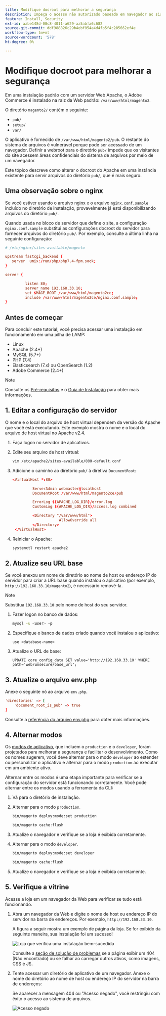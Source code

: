 ```yaml
---
title: Modifique docroot para melhorar a segurança
description: Impeça o acesso não autorizado baseado em navegador ao sistema de arquivos local da Adobe Commerce.
feature: Install, Security
exl-id: aabe148d-00c8-4011-a629-aa5abfa6c682
source-git-commit: ddf988826c29b4ebf054a4d4fb5f4c285662ef4e
workflow-type: tm+mt
source-wordcount: '578'
ht-degree: 0%

---
```


# Modifique docroot para melhorar a segurança

Em uma instalação padrão com um servidor Web Apache, o Adobe Commerce é instalado na raiz da Web padrão: `/var/www/html/magento2`.

O diretório `magento2/` contém o seguinte:

- `pub/`
- `setup/`
- `var/`

O aplicativo é fornecido de `/var/www/html/magento2/pub`. O restante do sistema de arquivos é vulnerável porque pode ser acessado de um navegador.
Definir a webroot para o diretório `pub/` impede que os visitantes do site acessem áreas confidenciais do sistema de arquivos por meio de um navegador.

Este tópico descreve como alterar o docroot do Apache em uma instância existente para servir arquivos do diretório `pub/`, que é mais seguro.

## Uma observação sobre o nginx

Se você estiver usando o arquivo [nginx](../prerequisites/web-server/nginx.md) e o arquivo [`nginx.conf.sample`](https://github.com/magento/magento2/blob/2.4/nginx.conf.sample) incluído no diretório de instalação, provavelmente já está disponibilizando arquivos do diretório `pub/`.

Quando usada no bloco de servidor que define o site, a configuração `nginx.conf.sample` substitui as configurações docroot do servidor para fornecer arquivos do diretório `pub/`. Por exemplo, consulte a última linha na seguinte configuração:

```conf
# /etc/nginx/sites-available/magento

upstream fastcgi_backend {
   server  unix:/run/php/php7.4-fpm.sock;
}

server {

         listen 80;
         server_name 192.168.33.10;
         set $MAGE_ROOT /var/www/html/magento2ce;
         include /var/www/html/magento2ce/nginx.conf.sample;
}
```

## Antes de começar

Para concluir este tutorial, você precisa acessar uma instalação em funcionamento em uma pilha de LAMP:

- Linux
- Apache (2.4+)
- MySQL (5.7+)
- PHP (7.4)
- Elasticsearch (7.x) ou OpenSearch (1.2)
- Adobe Commerce (2.4+)

>[!NOTE]
>
>Consulte os [Pré-requisitos](../prerequisites/overview.md) e o [Guia de Instalação](../overview.md) para obter mais informações.

## &#x200B;1. Editar a configuração do servidor

O nome e o local do arquivo de host virtual dependem da versão do Apache que você está executando. Este exemplo mostra o nome e o local do arquivo de host virtual no Apache v2.4.

1. Faça logon no servidor de aplicativos.
1. Edite seu arquivo de host virtual:

   ```bash
   vim /etc/apache2/sites-available/000-default.conf
   ```

1. Adicione o caminho ao diretório `pub/` à diretiva `DocumentRoot`:

   ```conf
   <VirtualHost *:80>
   
            ServerAdmin webmaster@localhost
            DocumentRoot /var/www/html/magento2ce/pub
   
            ErrorLog ${APACHE_LOG_DIR}/error.log
            CustomLog ${APACHE_LOG_DIR}/access.log combined
   
            <Directory "/var/www/html">
                        AllowOverride all
            </Directory>
    </VirtualHost>
   ```

1. Reiniciar o Apache:

   ```bash
   systemctl restart apache2
   ```

## &#x200B;2. Atualize seu URL base

Se você anexou um nome de diretório ao nome de host ou endereço IP do servidor para criar a URL base quando instalou o aplicativo (por exemplo, `http://192.168.33.10/magento2`), é necessário removê-la.

>[!NOTE]
>
>Substitua `192.168.33.10` pelo nome de host do seu servidor.

1. Fazer logon no banco de dados:

   ```bash
   mysql -u <user> -p
   ```

1. Especifique o banco de dados criado quando você instalou o aplicativo:

   ```shell
   use <database-name>
   ```

1. Atualize o URL de base:

   ```shell
   UPDATE core_config_data SET value='http://192.168.33.10' WHERE path='web/unsecure/base_url';
   ```

## &#x200B;3. Atualize o arquivo env.php

Anexe o seguinte nó ao arquivo `env.php`.

```conf
'directories' => [
    'document_root_is_pub' => true
]
```

Consulte a [referência do arquivo env.php](../../configuration/reference/config-reference-envphp.md) para obter mais informações.

## &#x200B;4. Alternar modos

Os [modos de aplicativo](../../configuration/bootstrap/application-modes.md), que incluem o `production` e o `developer`, foram projetados para melhorar a segurança e facilitar o desenvolvimento. Como os nomes sugerem, você deve alternar para o modo `developer` ao estender ou personalizar o aplicativo e alternar para o modo `production` ao executar em um ambiente ativo.

Alternar entre os modos é uma etapa importante para verificar se a configuração do servidor está funcionando corretamente. Você pode alternar entre os modos usando a ferramenta da CLI:

1. Vá para o diretório de instalação.
1. Alternar para o modo `production`.

   ```bash
   bin/magento deploy:mode:set production
   ```

   ```bash
   bin/magento cache:flush
   ```

1. Atualize o navegador e verifique se a loja é exibida corretamente.
1. Alternar para o modo `developer`.

   ```bash
   bin/magento deploy:mode:set developer
   ```

   ```bash
   bin/magento cache:flush
   ```

1. Atualize o navegador e verifique se a loja é exibida corretamente.

## &#x200B;5. Verifique a vitrine

Acesse a loja em um navegador da Web para verificar se tudo está funcionando.

1. Abra um navegador da Web e digite o nome de host ou endereço IP do servidor na barra de endereços. Por exemplo, `http://192.168.33.10`.

   A figura a seguir mostra um exemplo de página da loja. Se for exibido da seguinte maneira, sua instalação foi um sucesso!

   ![Loja que verifica uma instalação bem-sucedida](../../assets/installation/install-success_store.png)

   Consulte a [seção de solução de problemas](https://support.magento.com/hc/en-us/articles/360032994352) se a página exibir um 404 (Não encontrado) ou se falhar ao carregar outros ativos, como imagens, CSS e JS.

1. Tente acessar um diretório de aplicativo de um navegador. Anexe o nome do diretório ao nome de host ou endereço IP do servidor na barra de endereços:

   Se aparecer a mensagem 404 ou &quot;Acesso negado&quot;, você restringiu com êxito o acesso ao sistema de arquivos.

   ![Acesso negado](../../assets/installation/access-denied.png)
